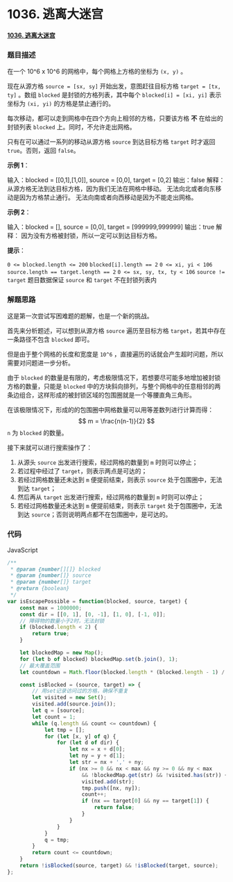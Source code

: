 # 1036. 逃离大迷宫

#### [1036. 逃离大迷宫](https://leetcode-cn.com/problems/escape-a-large-maze/)

### 题目描述

在一个 10^6 x 10^6 的网格中，每个网格上方格的坐标为 `(x, y)` 。

现在从源方格 `source = [sx, sy]` 开始出发，意图赶往目标方格 `target = [tx, ty]` 。数组 `blocked` 是封锁的方格列表，其中每个 `blocked[i] = [xi, yi]` 表示坐标为 `(xi, yi)` 的方格是禁止通行的。

每次移动，都可以走到网格中在四个方向上相邻的方格，只要该方格 **不** 在给出的封锁列表 `blocked` 上。同时，不允许走出网格。

只有在可以通过一系列的移动从源方格 `source` 到达目标方格 `target` 时才返回 `true`。否则，返回 `false`。

 

**示例 1**：

输入：blocked = [[0,1],[1,0]], source = [0,0], target = [0,2]
输出：false
解释：
从源方格无法到达目标方格，因为我们无法在网格中移动。
无法向北或者向东移动是因为方格禁止通行。
无法向南或者向西移动是因为不能走出网格。

**示例 2**：

输入：blocked = [], source = [0,0], target = [999999,999999]
输出：true
解释：
因为没有方格被封锁，所以一定可以到达目标方格。

**提示**：

`0 <= blocked.length <= 200`
`blocked[i].length == 2`
`0 <= xi, yi < 106`
`source.length == target.length == 2`
`0 <= sx, sy, tx, ty < 106`
`source != target`
题目数据保证 `source` 和 `target` 不在封锁列表内



### 解题思路

这是第一次尝试写困难题的题解，也是一个新的挑战。

首先来分析题述，可以想到从源方格 `source` 遍历至目标方格 `target`，若其中存在一条路径不包含 `blocked` 即可。

但是由于整个网格的长度和宽度是 `10^6` ，直接遍历的话就会产生超时问题，所以需要对问题进一步分析。

由于 `blocked` 的数量是有限的，考虑极限情况下，若想要尽可能多地增加被封锁方格的数量，只能是 `blocked` 中的方块斜向排列，与整个网格中的任意相邻的两条边组合，这样形成的被封锁区域的包围圈就是一个等腰直角三角形。

在该极限情况下，形成的的包围圈中网格数量可以用等差数列进行计算而得： 
$$
m = \frac{n(n-1)}{2}
$$
 `n` 为 `blocked` 的数量。

接下来就可以进行搜索操作了：

1. 从源头 `source` 出发进行搜索，经过网格的数量到 `m` 时则可以停止；
2. 若过程中经过了 `target`，则表示两点是可达的；
3. 若经过网格数量还未达到 `m` 便提前结束，则表示 `source` 处于包围圈中，无法到达 `target`；
4. 然后再从 `target` 出发进行搜索，经过网格的数量到 `m` 时则可以停止；
5. 若经过网格数量还未达到 `m` 便提前结束，则表示 `target` 处于包围圈中，无法到达 `source`；否则说明两点都不在包围圈中，是可达的。



### 代码

JavaScript

```js
/**
 * @param {number[][]} blocked
 * @param {number[]} source
 * @param {number[]} target
 * @return {boolean}
 */
var isEscapePossible = function(blocked, source, target) {
    const max = 1000000;
    const dir = [[0, 1], [0, -1], [1, 0], [-1, 0]];
    // 障碍物的数量小于2时，无法封锁
    if (blocked.length < 2) {
        return true;
    }

    let blockedMap = new Map();
    for (let b of blocked) blockedMap.set(b.join(), 1);
    // 最大覆盖范围
    let countdown = Math.floor(blocked.length * (blocked.length - 1) / 2);

    const isBlocked = (source, target) => {
        // 用set记录访问过的方格，确保不重复
        let visited = new Set();
        visited.add(source.join());
        let q = [source];
        let count = 1;
        while (q.length && count <= countdown) {
            let tmp = [];
            for (let [x, y] of q) {
                for (let d of dir) {
                    let nx = x + d[0];
                    let ny = y + d[1];
                    let str = nx + ',' + ny;
                    if (nx >= 0 && nx < max && ny >= 0 && ny < max
                        && !blockedMap.get(str) && !visited.has(str)) {
                        visited.add(str);
                        tmp.push([nx, ny]);
                        count++;
                        if (nx == target[0] && ny == target[1]) {
                            return false;
                        }
                    }
                }
            }
            q = tmp;
        }
        return count <= countdown;
    }
    return !isBlocked(source, target) && !isBlocked(target, source);
};
```

